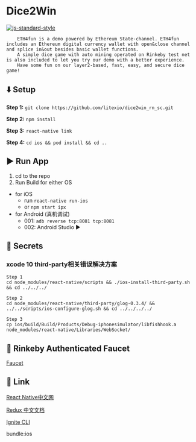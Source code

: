 #  Dice2Win
[![js-standard-style](https://img.shields.io/badge/code%20style-standard-brightgreen.svg?style=flat)](https://github.com/)
```
    ETH4fun is a demo powered by Ethereum State-channel. ETH4fun includes an Ethereum digital currency wallet with open&close channel and splice in&out besides basic wallet functions.
    A simple dice game with auto mining operated on Rinkeby test net is also included to let you try our demo with a better experience.
    Have some fun on our layer2-based, fast, easy, and secure dice game!
```
## :arrow_down: Setup

**Step 1:** `git clone https://github.com/litexio/dice2win_rn_sc.git`

**Step 2:** `npm install`

**Step 3:** `react-native link`

**Step 4:** `cd ios && pod install && cd ..`

## :arrow_forward: Run App

1. cd to the repo
2. Run Build for either OS
  * for iOS
    * run `react-native run-ios`
    * or  `npm start ipx`
  * for Android (真机调试)
    * 001: `adb reverse tcp:8081 tcp:8081`
    * 002: Android Studio :arrow_forward:

## :closed_lock_with_key: Secrets

### xcode 10 third-party相关错误解决方案
```
Step 1
cd node_modules/react-native/scripts && ./ios-install-third-party.sh && cd ../../../

Step 2
cd node_modules/react-native/third-party/glog-0.3.4/ && ../../scripts/ios-configure-glog.sh && cd ../../../../

Step 3
cp ios/build/Build/Products/Debug-iphonesimulator/libfishhook.a node_modules/react-native/Libraries/WebSocket/
```

## :potable_water: Rinkeby Authenticated Faucet
[Faucet](https://www.rinkeby.io/#faucet)

## :satellite: Link
[React Native中文网](https://reactnative.cn/)

[Redux 中文文档](https://www.redux.org.cn/s)

[Ignite CLI](https://vuex.vuejs.org/zh/)


bundle:ios

